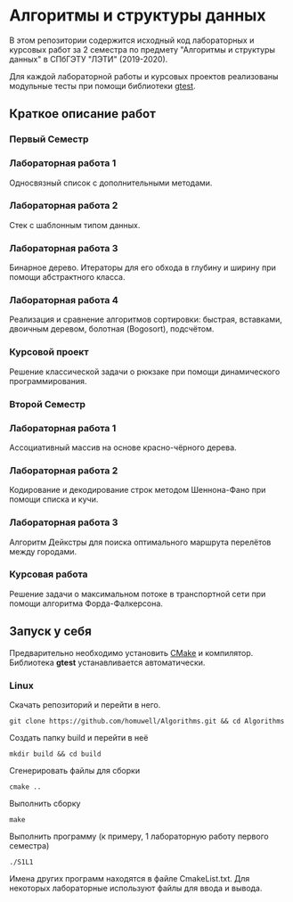 # Алгоритмы и структуры данных
В этом репозитории содержится исходный код лабораторных и курсовых работ
за 2 семестра по предмету "Алгоритмы и структуры данных" в СПбГЭТУ "ЛЭТИ" (2019-2020).

Для каждой лабораторной работы и курсовых проектов реализованы
модульные тесты 
при помощи библиотеки [gtest](https://github.com/google/googletest "ссылка на исходный код библиотеки").
## Краткое описание работ
### Первый Семестр

### Лабораторная работа 1

Односвязный список с дополнительными методами.

### Лабораторная работа 2

Стек с шаблонным типом данных. 

### Лабораторная работа 3

Бинарное дерево. Итераторы для его обхода в глубину и ширину при помощи абстрактного класса.

### Лабораторная работа 4

Реализация и сравнение алгоритмов сортировки: быстрая, вставками, 
двоичным деревом, болотная (Bogosort), подсчётом. 

### Курсовой проект

Решение классической задачи о рюкзаке при помощи динамического программирования. 

### Второй Семестр

### Лабораторная работа 1

Ассоциативный массив на основе красно-чёрного дерева. 

### Лабораторная работа 2

Кодирование и декодирование строк методом Шеннона-Фано при помощи списка и кучи.

### Лабораторная работа 3

Алгоритм Дейкстры для поиска оптимального маршрута перелётов между городами.

### Курсовая работа

Решение задачи о максимальном потоке в транспортной сети при помощи алгоритма Форда-Фалкерсона. 

## Запуск у себя 
Предварительно необходимо установить [CMake](https://cmake.org/download/ "скачать CMake") и компилятор.
Библиотека **gtest** устанавливается автоматически. 

### Linux
 
Скачать репозиторий и перейти в него.
```
git clone https://github.com/homuwell/Algorithms.git && cd Algorithms
```
Создать папку build и перейти в неё
```
mkdir build && cd build
```
Сгенерировать файлы для сборки
```
cmake ..
```
Выполнить сборку
```
make 
```
Выполнить программу (к примеру, 1 лабораторную работу первого семестра)
```
./S1L1
```
Имена других программ находятся в файле CmakeList.txt. Для некоторых лабораторные используют файлы для ввода и вывода. 
